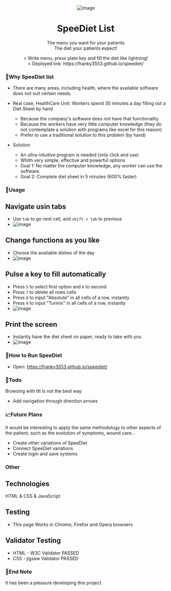 <div align="center">
  
![image](https://user-images.githubusercontent.com/45402163/172282027-37ee8aca-2a30-4d38-bbc7-72a5d2375504.png)
  
</div>

<h1 align="center">SpeeDiet List</h1>

<p align="center">
  The menu you want for your patients
<br/>
  The diet your patients expect!
</p>

<div align="center">
> Write menu, press plate key and fill the diet like lightning!
<br/>
> Deployed link: https://franky3553.github.io/speediet/
</div>

### 🧐Why SpeeDiet list
* There are many areas, including health, where the available software does not suit certain needs.
* Real case, HealthCare Unit: Workers spend 30 minutes a day filling out a Diet Sheet by hand
  * Because the company's software does not have that functionality
  * Because the workers have very little computer knowledge (they do not contemplate a solution with programs like excel for this reason)
  * Prefer to use a traditional solution to this problem (by hand)

* Solution
  * An ultra-intuitive program is needed (only click and use)
  * Whith very simple, effective and powerful options
  * Goal 1: No matter the computer knowledge, any worker can use the software.
  * Goal 2: Complete diet sheet in 5 minutes (600% faster)

### 🎈Usage
## Navigate usin tabs
* Use ``tab`` to go next cell, and ``shift + tab`` to previous
* ![image](https://im3.ezgif.com/tmp/ezgif-3-7b422bed9a.gif)

## Change functions as you like
* Choose the available dishes of the day
* ![image](https://im5.ezgif.com/tmp/ezgif-5-5108fec1b9.gif)

## Pulse a key to fill automatically
* Press ``5`` to select first option and ``6`` to second
* Press ``7`` to delete all rows cells
* Press ``8`` to input "Absolute" in all cells of a row. instantly
* Press ``9`` to input "Turmix" in all cells of a row, instantly
* ![image](https://im5.ezgif.com/tmp/ezgif-5-3bb3c98142.gif)

## Print the screen
* Instantly have the diet sheet on paper, ready to take with you
* ![image](https://im5.ezgif.com/tmp/ezgif-5-0af1e47ae3.gif)

### 🚀How to Run SpeeDiet
* Open: https://franky3553.github.io/speediet/

### 📝Todo

Browsing with ttt is not the best way
-   Add navigation through direction arrows

### 📈Future Plans

It would be interesting to apply the same methodology to other aspects of the patient, such as the evolution of symptoms, wound care...

- Create other variations of SpeeDiet
- Connect SpeeDiet variations
- Create login and save systems

### Other
## Technologies
HTML & CSS & JavaScript

## Testing
* This page Works in Chrome, Firefox and Opera browsers

## Validator Testing
* HTML - W3C Validator PASSED
* CSS - jigsaw Validator PASSED

### 👋End Note
It has been a pleasure developing this project.
